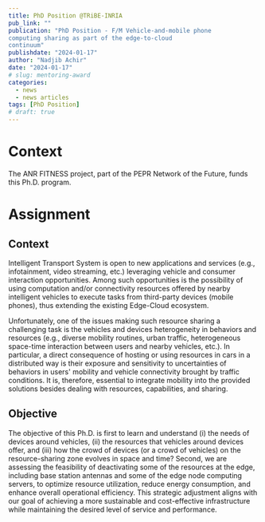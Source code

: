 ```yaml
---
title: PhD Position @TRiBE-INRIA
pub_link: ""
publication: "PhD Position - F/M Vehicle-and-mobile phone
computing sharing as part of the edge-to-cloud
continuum"
publishdate: "2024-01-17"
author: "Nadjib Achir"
date: "2024-01-17"
# slug: mentoring-award
categories:
  - news
  - news articles
tags: [PhD Position]
# draft: true
---
```


<!--more-->

# Context

The ANR FITNESS project, part of the PEPR Network of the Future, funds this Ph.D. program.

# Assignment

## Context

Intelligent Transport System is open to new applications and services (e.g., infotainment, video streaming, etc.) leveraging vehicle and consumer interaction opportunities. Among such opportunities is the possibility of using computation and/or connectivity resources offered by nearby intelligent vehicles to execute tasks from third-party devices (mobile phones), thus extending the existing Edge-Cloud ecosystem.

Unfortunately, one of the issues making such resource sharing a challenging task is the vehicles and devices heterogeneity in behaviors and resources (e.g., diverse mobility routines, urban traffic, heterogeneous space-time interaction between users and nearby vehicles, etc.). In particular, a direct consequence of hosting or using resources in cars in a distributed way is their exposure and sensitivity to uncertainties of behaviors in users' mobility and vehicle connectivity brought by traffic conditions. It is, therefore, essential to integrate mobility into the provided solutions besides dealing with resources, capabilities, and sharing.

## Objective

The objective of this Ph.D. is first to learn and understand (i) the needs of devices around vehicles, (ii) the resources that vehicles around devices offer, and (iii) how the crowd of devices (or a crowd of vehicles) on the resource-sharing zone evolves in space and time? Second, we are assessing the feasibility of deactivating some of the resources at the edge, including base station antennas and some of the edge node computing servers, to optimize resource utilization, reduce energy consumption, and enhance overall operational efficiency. This strategic adjustment aligns with our goal of achieving a more sustainable and cost-effective infrastructure while maintaining the desired level of service and performance.
